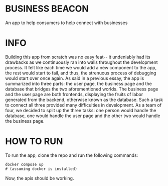 # BUSINESS BEACON
An app to help consumers to help connect with businesses

# INFO
Building this app from scratch was no easy feat-- it undeniably had its drawbacks as we continuously ran into walls throughout the development process. It felt like each time we would add a new component to the app, the rest would start to fail, and thus, the strenuous process of debugging would start over once again. As said in a previous essay, the app is summarized into three parts: the user page, the business page and the database that bridges the two aforementioned worlds. The business page and the user page are both frontends, displaying the fruits of labor generated from the backend, otherwise known as the database. Such a task to connect all three provided many difficulties in development. As a team of four, we decided to split up the three tasks: one person would handle the database, one would handle the user page and the other two would handle the business page.  

# HOW TO  RUN
To run the app, clone the repo and run the following commands:

```
docker compose up
# (assuming docker is installed)
```
Now, the apis should be working.
